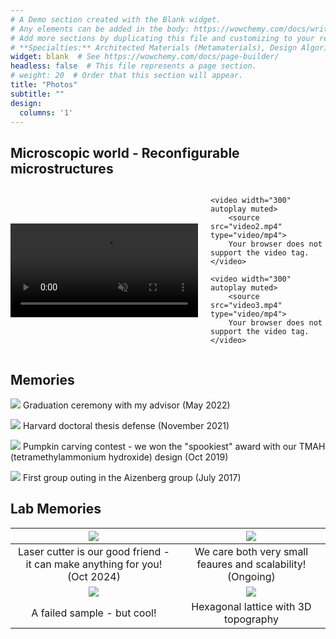 ```yaml
---
# A Demo section created with the Blank widget.
# Any elements can be added in the body: https://wowchemy.com/docs/writing-markdown-latex/
# Add more sections by duplicating this file and customizing to your requirements.
# **Specialties:** Architected Materials (Metamaterials), Design Algorithms, Responsive Materials
widget: blank  # See https://wowchemy.com/docs/page-builder/
headless: false  # This file represents a page section.
# weight: 20  # Order that this section will appear.
title: "Photos"
subtitle: ""
design:
  columns: '1'
---
```

## **Microscopic world - Reconfigurable microstructures**

<div style="display: flex; gap: 20px; align-items: center;">
    <video width="500" autoplay muted>
        <source src="combined.mp4" type="video/mp4">
        Your browser does not support the video tag.
    </video>

    <video width="300" autoplay muted>
        <source src="video2.mp4" type="video/mp4">
        Your browser does not support the video tag.
    </video>

    <video width="300" autoplay muted>
        <source src="video3.mp4" type="video/mp4">
        Your browser does not support the video tag.
    </video>
</div>

## **Memories**

![](graduation.png)
Graduation ceremony with my advisor (May 2022)

![](defense.png)
Harvard doctoral thesis defense (November 2021)

![](pumpkin.png)
Pumpkin carving contest - we won the "spookiest" award with our TMAH (tetramethylammonium hydroxide) design (Oct 2019)

![](group_outing.png)
First group outing in the Aizenberg group (July 2017)

## **Lab Memories**
| ![](laser_cut.png) | ![](large_sample.png) |
|:---------------------:|:---------------:|
| Laser cutter is our good friend - it can make anything for you! (Oct 2024)          | We care both very small feaures and scalability! (Ongoing)         |
| ![](SEM.png)       | ![](lattice.jpg) |
| A failed sample - but cool!               | Hexagonal lattice with 3D topography         |



